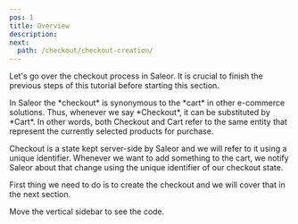 ```yaml
---
pos: 1
title: Overview
description:
next:
  path: /checkout/checkout-creation/
---
```


Let's go over the checkout process in Saleor. It is crucial to finish the previous steps of this tutorial before starting this section.

<Notice>
In Saleor the *checkout* is synonymous to the *cart* in other e-commerce solutions. Thus, whenever we say *Checkout*, it can be substituted by *Cart*. In other words, both Checkout and Cart refer to the same entity that represent the currently selected products for purchase.
</Notice>

Checkout is a state kept server-side by Saleor and we will refer to it using a unique identifier. Whenever we want to add something to the cart, we notify Saleor about that change using the unique identifier of our checkout state.

First thing we need to do is to create the checkout and we will cover that in the next section.

<Codesandbox slug="github/saleor/tutorial-walkthrough/tree/checkout-remove-from-cart" />

Move the vertical sidebar to see the code.
